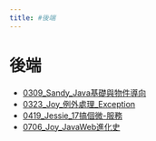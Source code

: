 ```yaml
---
title: #後端
---
```


# 後端

- [0309_Sandy_Java基礎與物件導向](/pages/reports/2025/0309_Sandy_Java基礎與物件導向.md)
- [0323_Joy_例外處理_Exception](/pages/reports/2025/0323_Joy_例外處理_Exception.md)
- [0419_Jessie_17搞個微-服務](/pages/reports/2025/0419_Jessie_17搞個微-服務.md)
- [0706_Joy_JavaWeb進化史](/pages/reports/2025/0706_Joy_JavaWeb進化史.md)
